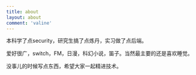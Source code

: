 ```yaml
---
title: about
layout: about
comment: 'valine'
---
```


本科学了点security，研究生搞了点炼丹，实习做了点后端。

爱好很广，switch，FM，日漫，科幻小说，笛子。当然最主要的还是喜欢睡觉。

没事儿的时候写点东西，希望大家一起精进技术。